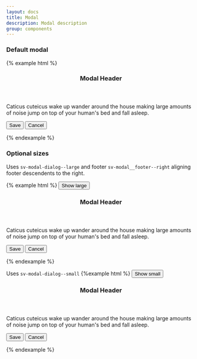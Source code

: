 ```yaml
---
layout: docs
title: Modal
description: Modal description
group: components
---
```


### Default modal ###

{% example html %}

<div class="sv-modal sv-demo__modal--default" style="display:block" role="dialog" aria-labelledby="myDialog" aria-hidden="true" tabindex="0">
   <div class="sv-modal__dialog">
      <section class="sv-modal__content">
         <header class="sv-modal__header">
            <h3 class="sv-modal__header__title">Modal Header</h3>
         </header>
         <div class="sv-modal__body">
            <p class="sv-font sv-font--text">Caticus cuteicus wake up wander around the house making large amounts of noise jump on top of your human's bed
               and fall asleep.</p>
         </div>
         <footer class="sv-modal__footer">
            <button type="button" class="sv-button sv-button--primary">Save</button>
            <button type="button" class="sv-button sv-button--link">Cancel</button>
         </footer>
      </section>
   </div>
</div>

{% endexample %}

### Optional sizes ###

Uses `sv-modal-dialog--large` and footer `sv-modal__footer--right` aligning footer descendents to the right.

{% example html %}
<button id="largeBtn" data-sv-modal type="button" data-target="#example1" class="sv-button sv-button--primary sv-button--large">Show large</button>

<div id="example1" class="sv-modal" role="dialog" aria-labelledby="myDialogLarge" aria-hidden="true" tabindex="-1">
   <div class="sv-modal__dialog sv-modal__dialog--large">
      <section class="sv-modal__content">
         <header class="sv-modal__header">
            <h3 class="sv-modal__header__title">Modal Header</h3>
         </header>
         <div class="sv-modal__body">
            <p class="sv-font sv-font--text">Caticus cuteicus wake up wander around the house making large amounts of noise jump on top of your human's bed
               and fall asleep.</p>
         </div>
         <footer class="sv-modal__footer sv-modal__footer--right">
            <button type="button" data-sv-modal-dismiss class="sv-button sv-button--primary">Save</button>
            <button type="button" data-sv-modal-dismiss class="sv-button sv-button--link">Cancel</button>
         </footer>
      </section>
   </div>
</div>

{% endexample %}

Uses `sv-modal-dialog--small` 
{%example html %}
<button id="smallBtn" data-sv-modal type="button" class="sv-button sv-button--primary sv-button--large" data-target="#example2">Show small</button>

<div id="example2" class="sv-modal" role="dialog" aria-labelledby="myDialogSmall" aria-hidden="true" tabindex="-1">
   <div class="sv-modal__dialog sv-modal__dialog--small">
      <section class="sv-modal__content">
         <header class="sv-modal__header">
            <h3 class="sv-modal__header__title">Modal Header</h3>
         </header>
         <div class="sv-modal__body">
            <p class="sv-font sv-font--text">Caticus cuteicus wake up wander around the house making large amounts of noise jump on top of your human's bed
               and fall asleep.</p>
         </div>
         <footer class="sv-modal__footer">
            <button type="button" data-sv-modal-dismiss class="sv-button sv-button--primary">Save</button>
            <button type="button" data-sv-modal-dismiss class="sv-button sv-button--link">Cancel</button>
         </footer>
      </section>
   </div>
</div>

{% endexample %}
